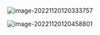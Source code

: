 ![image-20221120120333757](http://devyk.top/2022/202306111503666.png)



![image-20221120120458801](http://devyk.top/2022/202306111503312.png)

